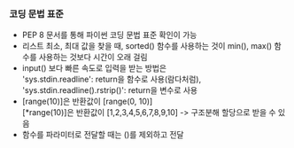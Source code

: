 ### 코딩 문법 표준
- PEP 8 문서를 통해 파이썬 코딩 문법 표준 확인이 가능
- 리스트 최소, 최대 값을 찾을 때, sorted() 함수를 사용하는 것이 min(), max() 함수를 사용하는 것보다 시간이 오래 걸림
- input() 보다 빠른 속도로 입력을 받는 방법은  
'sys.stdin.readline': return을 함수로 사용(람다처럼),  
'sys.stdin.readline().rstrip()': return을 변수로 사용
- [range(10)]은 반환값이 [range(0, 10)]  
[*range(10)]은 반환값이 [1,2,3,4,5,6,7,8,9,10] -> 구조분해 할당으로 받을 수 있음
- 함수를 파라미터로 전달할 때는 ()를 제외하고 전달